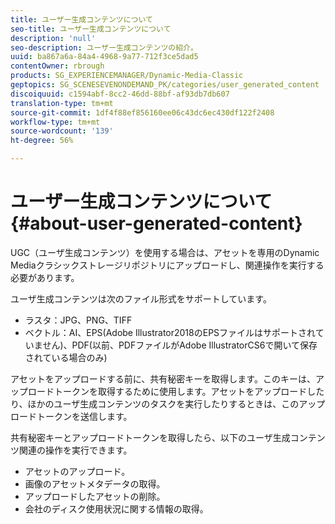 ```yaml
---
title: ユーザー生成コンテンツについて
seo-title: ユーザー生成コンテンツについて
description: 'null'
seo-description: ユーザー生成コンテンツの紹介。
uuid: ba867a6a-84a4-4968-9a77-712f3ce5dad5
contentOwner: rbrough
products: SG_EXPERIENCEMANAGER/Dynamic-Media-Classic
geptopics: SG_SCENESEVENONDEMAND_PK/categories/user_generated_content
discoiquuid: c1594abf-8cc2-46dd-88bf-af93db7db607
translation-type: tm+mt
source-git-commit: 1df4f88ef856160ee06c43dc6ec430df122f2408
workflow-type: tm+mt
source-wordcount: '139'
ht-degree: 56%

---
```



# ユーザー生成コンテンツについて{#about-user-generated-content}

UGC（ユーザ生成コンテンツ）を使用する場合は、アセットを専用のDynamic Mediaクラシックストレージリポジトリにアップロードし、関連操作を実行する必要があります。

ユーザ生成コンテンツは次のファイル形式をサポートしています。

* ラスタ：JPG、PNG、TIFF
* ベクトル：AI、EPS(Adobe Illustrator2018のEPSファイルはサポートされていません)、PDF(以前、PDFファイルがAdobe IllustratorCS6で開いて保存されている場合のみ)

アセットをアップロードする前に、共有秘密キーを取得します。このキーは、アップロードトークンを取得するために使用します。アセットをアップロードしたり、ほかのユーザ生成コンテンツのタスクを実行したりするときは、このアップロードトークンを送信します。

共有秘密キーとアップロードトークンを取得したら、以下のユーザ生成コンテンツ関連の操作を実行できます。

* アセットのアップロード。
* 画像のアセットメタデータの取得。
* アップロードしたアセットの削除。
* 会社のディスク使用状況に関する情報の取得。

